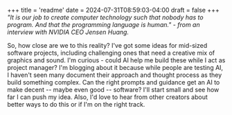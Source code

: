 +++
title = 'readme'
date = 2024-07-31T08:59:03-04:00
draft = false
+++
*"It is our job to create computer technology such that nobody has to program. And that the programming language is human." - from an interview with NVIDIA CEO Jensen Huang.*

So, how close are we to this reality? I've got some ideas for mid-sized software projects, including challenging ones that need a creative mix of graphics and sound. I'm curious - could AI help me build these while I act as project manager? I'm blogging about it because while people are testing AI, I haven't seen many document their approach and thought process as they build something complex. Can the right prompts and guidance get an AI to make decent -- maybe even good -- software? I'll start small and see how far I can push my idea. Also, I'd love to hear from other creators about better ways to do this or if I'm on the right track.
